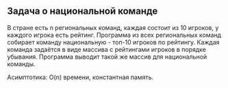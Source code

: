 ## Задача о национальной команде

В стране есть n региональных команд, каждая состоит из 10 игроков, у каждого игрока есть рейтинг. Программа из всех региональных команд собирает команду национальную - топ-10 игроков по рейтингу. Каждая команда задаётся в виде массива с рейтингами игроков в порядке убывания. Программа выводит такой же массив для национальной команды. 

Асимптотика: O(n) времени, константная память.

